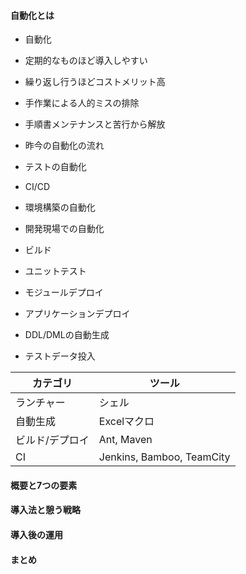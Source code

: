 #### 自動化とは

* 自動化
 * 定期的なものほど導入しやすい
 * 繰り返し行うほどコストメリット高
 * 手作業による人的ミスの排除
 * 手順書メンテナンスと苦行から解放

* 昨今の自動化の流れ
 * テストの自動化
 * CI/CD
 * 環境構築の自動化

* 開発現場での自動化
 * ビルド
 * ユニットテスト
 * モジュールデプロイ
 * アプリケーションデプロイ
 * DDL/DMLの自動生成
 * テストデータ投入

|カテゴリ|ツール|
|---|---|
|ランチャー|シェル|
|自動生成|Excelマクロ|
|ビルド/デプロイ|Ant, Maven|
|CI|Jenkins, Bamboo, TeamCity|

#### 概要と7つの要素
#### 導入法と憩う戦略
#### 導入後の運用
#### まとめ
